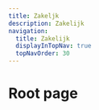 ```yaml
---
title: Zakeljk
description: Zakelijk
navigation:
  title: Zakelijk
  displayInTopNav: true
  topNavOrder: 30
---
```


# Root page
